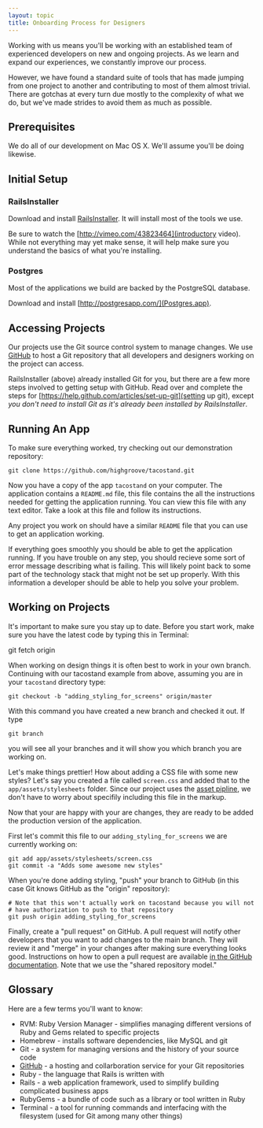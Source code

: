 ```yaml
---
layout: topic
title: Onboarding Process for Designers
---
```


Working with us means you'll be working with an established team of experienced
developers on new and ongoing projects. As we learn and expand our experiences,
we constantly improve our process.

However, we have found a standard suite of tools that has made jumping from one
project to another and contributing to most of them almost trivial. There are
gotchas at every turn due mostly to the complexity of what we do, but we've
made strides to avoid them as much as possible.

## Prerequisites

We do all of our development on Mac OS X. We'll assume you'll be doing
likewise.

## Initial Setup

### RailsInstaller

Download and install [RailsInstaller](http://www.railsinstaller.org/). It will
install most of the tools we use.

Be sure to watch the [http://vimeo.com/43823464](introductory video). While
not everything may yet make sense, it will help make sure you understand
the basics of what you're installing.

### Postgres

Most of the applications we build are backed by the PostgreSQL database.

Download and install [http://postgresapp.com/](Postgres.app).

## Accessing Projects

Our projects use the Git source control system to manage changes. We use
[GitHub](http://github.com) to host a Git repository that all developers
and designers working on the project can access.

RailsInstaller (above) already installed Git for you, but there are a few more
steps involved to getting setup with GitHub. Read over and complete the steps
for [https://help.github.com/articles/set-up-git](setting up git), except *you
don't need to install Git as it's already been installed by RailsInstaller*.

## Running An App

To make sure everything worked, try checking out our demonstration repository:

    git clone https://github.com/highgroove/tacostand.git

Now you have a copy of the app `tacostand` on your computer. The application
contains a `README.md` file, this file contains the all the instructions needed
for getting the application running. You can view this file with any text
editor. Take a look at this file and follow its instructions.

Any project you work on should have a similar `README` file that you can use to
get an application working.

If everything goes smoothly you should be able to get the application running.
If you have trouble on any step, you should recieve some sort of error message
describing what is failing. This will likely point back to some part of the
technology stack that might not be set up properly. With this information a
developer should be able to help you solve your problem.

## Working on Projects

It's important to make sure you stay up to date. Before you start work, make
sure you have the latest code by typing this in Terminal:

  git fetch origin

When working on design things it is often best to work in your own branch.
Continuing with our tacostand example from above, assuming you are in your
`tacostand` directory type:

    git checkout -b "adding_styling_for_screens" origin/master

With this command you have created a new branch and checked it out. If type

    git branch

you will see all your branches and it will show you which branch you are
working on.

Let's make things prettier! How about adding a CSS file with some new styles?
Let's say you created a file called `screen.css` and added that to the
`app/assets/stylesheets` folder. Since our project uses the [asset
pipline](http://guides.rubyonrails.org/asset_pipeline.html), we don't have to
worry about specifily including this file in the markup.

Now that your are happy with your are changes, they are ready to be added the
production version of the application.

First let's commit this file to our `adding_styling_for_screens` we are
currently working on:

    git add app/assets/stylesheets/screen.css
    git commit -a "Adds some awesome new styles"

When you're done adding styling, "push" your branch to GitHub (in this case
Git knows GitHub as the "origin" repository):

    # Note that this won't actually work on tacostand because you will not
    # have authorization to push to that repository
    git push origin adding_styling_for_screens

Finally, create a "pull request" on GitHub. A pull request will notify other
developers that you want to add changes to the main branch. They will review
it and "merge" in your changes after making sure everything looks good.
Instructions on how to open a pull request are available [in the GitHub
documentation](https://help.github.com/articles/using-pull-requests). Note that
we use the "shared repository model."

## Glossary

Here are a few terms you'll want to know:

* RVM: Ruby Version Manager - simplifies managing different versions of Ruby
  and Gems related to specific projects
* Homebrew - installs software dependencies, like MySQL and git
* Git - a system for managing versions and the history of your source code
* [GitHub](http://github.com) - a hosting and collarboration service for your
  Git repositories
* Ruby - the language that Rails is written with
* Rails - a web application framework, used to simplify building complicated
  business apps
* RubyGems - a bundle of code such as a library or tool written in Ruby
* Terminal - a tool for running commands and interfacing with the filesystem
  (used for Git among many other things)
